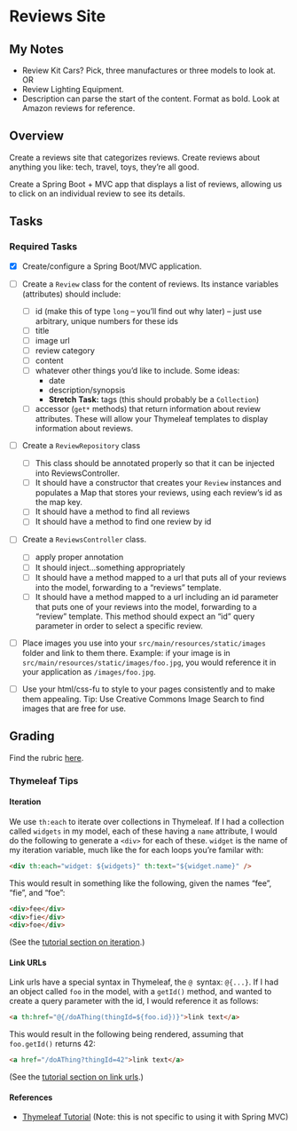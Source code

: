 # Reviews Site
## My Notes

  * Review Kit Cars? Pick, three manufactures or three models to look at. OR
  * Review Lighting Equipment. 
  * Description can parse the start of the content. Format as bold. Look at Amazon reviews for reference.

## Overview
Create a reviews site that categorizes reviews. Create reviews about anything you like: tech, travel, toys, they’re all good.

Create a Spring Boot + MVC app that displays a list of reviews, allowing us to click on an individual review to see its details.

## Tasks
### Required Tasks
*  [x] Create/configure a Spring Boot/MVC application.
*  [ ] Create a `Review` class for the content of reviews. Its instance variables (attributes) should include:
	*  [ ] id (make this of type `long` – you’ll find out why later) – just use arbitrary, unique numbers for these ids
	*  [ ] title
	*  [ ] image url
	*  [ ] review category
	*  [ ] content
	*  [ ] whatever other things you’d like to include. Some ideas:
	  * date
	  * description/synopsis
	  * **Stretch Task:** tags (this should probably be a `Collection`)
	*  [ ] accessor (`get*` methods) that return information about review attributes. These will allow your Thymeleaf templates to display information about reviews.
*  [ ] Create a `ReviewRepository` class
	*  [ ] This class should be annotated properly so that it can be injected into ReviewsController.
	*  [ ] It should have a constructor that creates your `Review` instances and populates a Map that stores your reviews, using each review’s id as the map key.
	*  [ ] It should have a method to find all reviews
	*  [ ] It should have a method to find one review by id
*  [ ] Create a `ReviewsController` class.
	*  [ ] apply proper annotation
	*  [ ] It should inject…something appropriately
	*  [ ] It should have a method mapped to a url that puts all of your reviews into the model, forwarding to a “reviews” template.
	*  [ ] It should have a method mapped to a url including an id parameter that puts one of your reviews into the model, forwarding to a “review” template. This method should expect an “id” query parameter in order to select a specific review.
*  [ ] Place images you use into your `src/main/resources/static/images` folder and link to them there. Example: if your image is in `src/main/resources/static/images/foo.jpg`, you would reference it in your application as `/images/foo.jpg`.

*  [ ] Use your html/css-fu to style to your pages consistently and to make them appealing.
Tip: Use Creative Commons Image Search to find images that are free for use.

## Grading
Find the rubric [here](https://wecancodeit.github.io/java-exercises/reviews-site/rubric.html).

### Thymeleaf Tips
#### Iteration
We use `th:each` to iterate over collections in Thymeleaf. If I had a collection called `widgets` in my model, each of these having a `name` attribute, I would do the following to generate a `<div>` for each of these. `widget` is the name of my iteration variable, much like the for each loops you’re familar with:

```html
<div th:each="widget: ${widgets}" th:text="${widget.name}" />
```
This would result in something like the following, given the names “fee”, “fie”, and “foe”:
```html
<div>fee</div>
<div>fie</div>
<div>foe</div>
```
(See the [tutorial section on iteration](http://www.thymeleaf.org/doc/tutorials/2.1/usingthymeleaf.html#iteration).)

#### Link URLs
Link urls have a special syntax in Thymeleaf, the `@ `syntax: `@{...}`. If I had an object called `foo` in the model, with a `getId()` method, and wanted to create a query parameter with the id, I would reference it as follows:
```html
<a th:href="@{/doAThing(thingId=${foo.id})}">link text</a>
```
This would result in the following being rendered, assuming that `foo.getId()` returns 42:
```html
<a href="/doAThing?thingId=42">link text</a>
```
(See the [tutorial section on link urls](http://www.thymeleaf.org/doc/tutorials/2.1/usingthymeleaf.html#link-urls).)

#### References
  * [Thymeleaf Tutorial](http://www.thymeleaf.org/doc/tutorials/2.1/usingthymeleaf.html) (Note: this is not specific to using it with Spring MVC)
